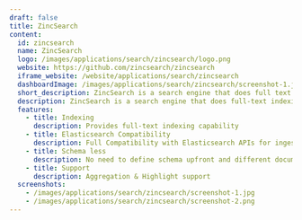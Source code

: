 ```yaml
---
draft: false
title: ZincSearch
content:
  id: zincsearch
  name: ZincSearch
  logo: /images/applications/search/zincsearch/logo.png
  website: https://github.com/zincsearch/zincsearch
  iframe_website: /website/applications/search/zincsearch
  dashboardImage: /images/applications/search/zincsearch/screenshot-1.jpg
  short_description: ZincSearch is a search engine that does full text indexing. It is a lightweight alternative to Elasticsearch and runs using a fraction of the resources.
  description: ZincSearch is a search engine that does full-text indexing. It is a lightweight alternative to Elasticsearch and runs using a fraction of the resources. It uses bluge as the underlying indexing library.
  features:
    - title: Indexing
      description: Provides full-text indexing capability
    - title: Elasticsearch Compatibility
      description: Full Compatibility with Elasticsearch APIs for ingestion of data (single record and bulk API)
    - title: Schema less
      description: No need to define schema upfront and different documents in the same index can have different fields.
    - title: Support
      description: Aggregation & Highlight support
  screenshots:
    - /images/applications/search/zincsearch/screenshot-1.jpg
    - /images/applications/search/zincsearch/screenshot-2.png
---
```

